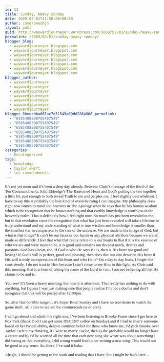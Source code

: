 ```yaml
---
id: 11
title: Sunday, Heavy Sunday
date: 2009-02-01T11:50:00+00:00
author: cameroneshgh
layout: post
guid: http://waywardjourneyer.wordpress.com/2009/02/01/sunday-heavy-sunday
permalink: /2009/02/01/sunday-heavy-sunday/
blogger_blog:
  - waywardjourneyer.blogspot.com
  - waywardjourneyer.blogspot.com
  - waywardjourneyer.blogspot.com
  - waywardjourneyer.blogspot.com
  - waywardjourneyer.blogspot.com
  - waywardjourneyer.blogspot.com
  - waywardjourneyer.blogspot.com
blogger_author:
  - waywardjourneyer
  - waywardjourneyer
  - waywardjourneyer
  - waywardjourneyer
  - waywardjourneyer
  - waywardjourneyer
  - waywardjourneyer
blogger_0beecbba667ac7d51549a09dd2864606_permalink:
  - "6585408500755407549"
  - "6585408500755407549"
  - "6585408500755407549"
  - "6585408500755407549"
  - "6585408500755407549"
  - "6585408500755407549"
  - "6585408500755407549"
categories:
  - Uncategorized
tags:
  - knowledge
  - taylor swift
  - ten commandments
---
```

<span style="font-family:trebuchet ms;font-size:small;">It&#8217;s not yet noon and it&#8217;s been a deep day already. Between Chris&#8217;s message of the third of the Ten Commandments, John Eldredge&#8217;s The Ransomed Heart and God&#8217;s putting the two together a little bit, just enough to both reveal Truth to me and perplex me, I feel slightly overwhelmed. I have to say this is probably the best kind of overwhelming I can imagine. My philosophy class right now comes to mind and Socrates in The Apology when he says that he has human wisdom which is the recognition that he knows nothing and that earthly knowledge is worthless in the heavenly realm. That is definitely how I feel right now. So much has just been revealed to me, but in that revelation came the recognition that what has just been revealed will take a lifetime to truly understand and my understanding of what is true wisdom and knowledge is smaller than the smallest star in comparison to the size of the universe. We are made in the image of God, but what is that image? It can&#8217;t be our faces or our hands or any physical attribute because we are all made so differently. I feel that what that really refers to is our hearts in that if it is the essence of who we are and were made to be, it is good and contains our deepest needs, desires and passions. God has a heart, too. If God is who He says He is, then is His heart not good and loving? If God&#8217;s will is perfect, good and pleasing, then does that not also describe His heart if His will is truly an expression of His heart and who He is? On a day to day basis, I forget this consistently. I do not trust in Him because I can&#8217;t come to see Him in this light. As Chris said this morning, that is a form of taking the name of the Lord in vain. I am not believing all that He claims to be and is.</span>
  
<span style="font-family:trebuchet ms;font-size:small;">You see? It&#8217;s been a heavy morning, but now it is afternoon. That really has nothing to do with anything, but I guess I was just making sure that people realize I&#8217;m not a doofus and don&#8217;t recognize that this will be posted after 12:00pm.</span>
  
<span style="font-family:trebuchet ms;font-size:small;">So, after that horrible tangent, it&#8217;s Super Bowl Sunday and I have no real desire to watch the game itself. All I care to see are the commercials (is or are?).</span>
  
<span style="font-family:trebuchet ms;font-size:small;">I will go ahead and admit this right now, I&#8217;ve been listening to Brooke Fraser since I got here to Fox Park (thank God I can get some DECENT coffee on Sunday) and if I had to marry someone based on her lyrical ability, despite common belief for those who know me, I&#8217;d pick Brooke over Taylor. Here&#8217;s my thinking, if I were to marry Taylor, then a) she probably would no longer have a career and b) I&#8217;d be worried all the time that each new song she wrote was about something I did wrong or that everything I did wrong would lead to her writing a new song. This would not be good in any sense. So, there, I&#8217;ve said it haha.</span>
  
<span style="font-family:trebuchet ms;font-size:small;">Alright, I should be getting to the work and reading that I have, but I might be back later&#8230;</span>